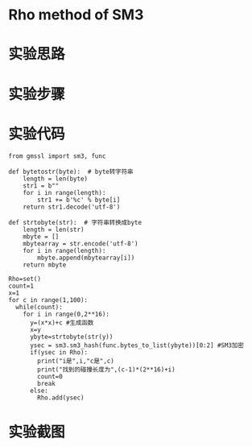 # Rho method of SM3
# 实验思路
# 实验步骤
# 实验代码
    from gmssl import sm3, func
    
    def bytetostr(byte):  # byte转字符串
        length = len(byte)
        str1 = b""
        for i in range(length):
            str1 += b'%c' % byte[i]
        return str1.decode('utf-8')

    def strtobyte(str):  # 字符串转换成byte
        length = len(str)
        mbyte = []
        mbytearray = str.encode('utf-8')
        for i in range(length):
            mbyte.append(mbytearray[i])
        return mbyte
    
    Rho=set()
    count=1
    x=1
    for c in range(1,100):
      while(count):
        for i in range(0,2**16):
          y=(x*x)+c #生成函数
          x=y
          ybyte=strtobyte(str(y))
          ysec = sm3.sm3_hash(func.bytes_to_list(ybyte))[0:2] #SM3加密
          if(ysec in Rho):
            print("i是",i,"c是",c)
            print("找到的碰撞长度为",(c-1)*(2**16)+i)
            count=0
            break
          else:
            Rho.add(ysec)
            
# 实验截图
